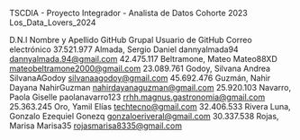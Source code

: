 TSCDIA - Proyecto Integrador - Analista de Datos 			Cohorte 2023	
Los_Data_Lovers_2024				
				
D.N.I	Nombre y Apellido	GitHub Grupal	Usuario de GitHub	Correo electrónico
37.521.977	Almada, Sergio Daniel 		dannyalmada94	dannyalmada.94@gmail.com
42.475.117	Beltramone, Mateo		Mateo88XD	mateobeltramone2000@gmail.com
23.089.761	Godoy, Silvana Andrea 		SilvanaAGodoy	silvanaagodoy@gmail.com
45.692.476	Guzmán, Nahir Dayana		NahirGuzman	nahirdayanaguzman@gmail.com
25.920.103	Navarro, Paola Giselle		paolanavarro123	rrhh.magnus.gastronomia@gmail.com
25.363.245	Oro, Yamil Elías			techtecno@gmail.com
32.406.533	Rivera Luna, Gonzalo Ezequiel		Gonezq	gonzaloeriveral@gmail.com
30.337.538	Rojas, Marisa		Marisa35	 rojasmarisa8335@gmail.com
